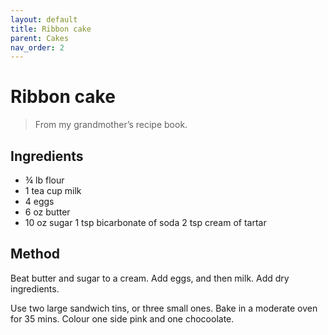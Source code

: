 ```yaml
---
layout: default
title: Ribbon cake
parent: Cakes
nav_order: 2
---
```


# Ribbon cake

> From my grandmother’s recipe book.

## Ingredients

* ¾ lb flour
* 1 tea cup milk
* 4 eggs
* 6 oz butter
* 10 oz sugar
1 tsp bicarbonate of soda
2 tsp cream of tartar

## Method

Beat butter and sugar to a cream. 
Add eggs, and then milk. Add dry ingredients.

Use two large sandwich tins, or three small ones.
Bake in a moderate oven for 35 mins. Colour 
one side pink and one chocoolate. 
